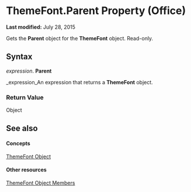 
# ThemeFont.Parent Property (Office)

 **Last modified:** July 28, 2015

Gets the  **Parent** object for the **ThemeFont** object. Read-only.

## Syntax

 _expression_. **Parent**

 _expression_An expression that returns a  **ThemeFont** object.


### Return Value

Object


## See also


#### Concepts


 [ThemeFont Object](1a9f1365-c392-3d04-74db-333ac111114a.md)
#### Other resources


 [ThemeFont Object Members](29f19d99-b33b-4f31-0a37-7665d7ef828b.md)
